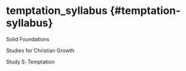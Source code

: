 # temptation_syllabus {#temptation-syllabus}

Solid Foundations

Studies for Christian Growth

Study 5: Temptation